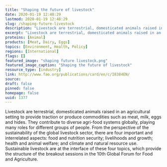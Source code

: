 ```yaml
---
title: "Shaping the future of livestock"
date: 2020-01-19 12:48:29
lastmod: 2020-01-19 12:48:29
slug: /shaping-future-livestock
description: "Livestock are terrestrial, domesticated animals raised in an agricultural setting to provide traction or produce commodities such as meat, milk, eggs and hides. They contribute to diverse agri-food systems globally, playing many roles for different groups of people. From the perspective of the sustainability of the global livestock sector, there are four important and interrelated aspects: food and nutrition security; livelihoods and growth; health and animal welfare; and climate and natural resource use."
excerpt: "Livestock are terrestrial, domesticated animals raised in an agricultural setting to provide traction or produce commodities such as meat, milk, eggs and hides. They contribute to diverse agri-food systems globally, playing many roles for different groups of people. From the perspective of the sustainability of the global livestock sector, there are four important and interrelated aspects: food and nutrition security; livelihoods and growth; health and animal welfare; and climate and natural resource use."
proteins: [Animal]
products: [Meat, Dairy, Eggs]
topics: [Environment, Health, Policy]
regions: [International]
flags: []
featured_image: "shaping future livestock.png"
featured_image_caption: "Shaping the future of livestock"
resource_type: [industry]
link: http://www.fao.org/publications/card/en/c/I8384EN/
source: 
draft: false
pinned: false
homepage: false
uuid: 1377
---
```

Livestock are terrestrial, domesticated animals raised in an
agricultural setting to provide traction or produce commodities such as
meat, milk, eggs and hides. They contribute to diverse agri-food systems
globally, playing many roles for different groups of people. From the
perspective of the sustainability of the global livestock sector, there
are four important and interrelated aspects: food and nutrition
security; livelihoods and growth; health and animal welfare; and climate
and natural resource use. Sustainable livestock are at the interface of
these four topics, which provide the structure of the breakout sessions
in the 10th Global Forum for Food and Agriculture.
